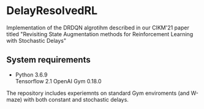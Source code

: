 # DelayResolvedRL
Implementation of the DRDQN algrotihm described in our CIKM'21 paper titled "Revisiting State Augmentation methods for Reinforcement Learning with Stochastic Delays"

## System requirements
<ul>
<li>Python 3.6.9</li>
<l1>Tensorflow 2.1</li>
<l1>OpenAI Gym 0.18.0</li>
</ul>
The repository includes experiemnts on standard Gym enviroments (and W-maze) with both constant and stochastic delays.
